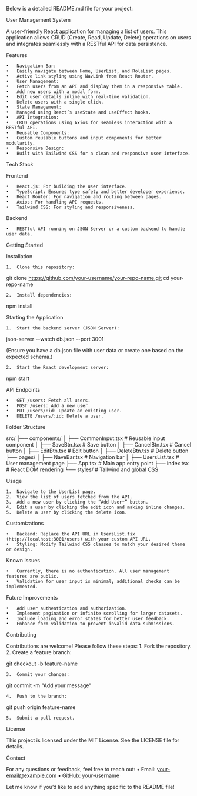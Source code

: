 Below is a detailed README.md file for your project:

User Management System

A user-friendly React application for managing a list of users. This application allows CRUD (Create, Read, Update, Delete) operations on users and integrates seamlessly with a RESTful API for data persistence.

Features

	•	Navigation Bar:
	•	Easily navigate between Home, UserList, and RoleList pages.
	•	Active link styling using NavLink from React Router.
	•	User Management:
	•	Fetch users from an API and display them in a responsive table.
	•	Add new users with a modal form.
	•	Edit user details inline with real-time validation.
	•	Delete users with a single click.
	•	State Management:
	•	Managed using React’s useState and useEffect hooks.
	•	API Integration:
	•	CRUD operations using Axios for seamless interaction with a RESTful API.
	•	Reusable Components:
	•	Custom reusable buttons and input components for better modularity.
	•	Responsive Design:
	•	Built with Tailwind CSS for a clean and responsive user interface.

Tech Stack

Frontend

	•	React.js: For building the user interface.
	•	TypeScript: Ensures type safety and better developer experience.
	•	React Router: For navigation and routing between pages.
	•	Axios: For handling API requests.
	•	Tailwind CSS: For styling and responsiveness.

Backend

	•	RESTful API running on JSON Server or a custom backend to handle user data.

Getting Started

Installation

	1.	Clone this repository:

git clone https://github.com/your-username/your-repo-name.git
cd your-repo-name


	2.	Install dependencies:

npm install



Starting the Application

	1.	Start the backend server (JSON Server):

json-server --watch db.json --port 3001

(Ensure you have a db.json file with user data or create one based on the expected schema.)

	2.	Start the React development server:

npm start



API Endpoints

	•	GET /users: Fetch all users.
	•	POST /users: Add a new user.
	•	PUT /users/:id: Update an existing user.
	•	DELETE /users/:id: Delete a user.

Folder Structure

src/
├── components/
│   ├── CommonInput.tsx       # Reusable input component
│   ├── SaveBtn.tsx           # Save button
│   ├── CancelBtn.tsx         # Cancel button
│   ├── EditBtn.tsx           # Edit button
│   ├── DeleteBtn.tsx         # Delete button
├── pages/
│   ├── NaveBar.tsx           # Navigation bar
│   ├── UsersList.tsx         # User management page
├── App.tsx                   # Main app entry point
├── index.tsx                 # React DOM rendering
└── styles/                   # Tailwind and global CSS

Usage

	1.	Navigate to the UserList page.
	2.	View the list of users fetched from the API.
	3.	Add a new user by clicking the “Add User+” button.
	4.	Edit a user by clicking the edit icon and making inline changes.
	5.	Delete a user by clicking the delete icon.

Customizations

	•	Backend: Replace the API URL in UsersList.tsx (http://localhost:3001/users) with your custom API URL.
	•	Styling: Modify Tailwind CSS classes to match your desired theme or design.

Known Issues

	•	Currently, there is no authentication. All user management features are public.
	•	Validation for user input is minimal; additional checks can be implemented.

Future Improvements

	•	Add user authentication and authorization.
	•	Implement pagination or infinite scrolling for larger datasets.
	•	Include loading and error states for better user feedback.
	•	Enhance form validation to prevent invalid data submissions.

Contributing

Contributions are welcome! Please follow these steps:
	1.	Fork the repository.
	2.	Create a feature branch:

git checkout -b feature-name


	3.	Commit your changes:

git commit -m "Add your message"


	4.	Push to the branch:

git push origin feature-name


	5.	Submit a pull request.

License

This project is licensed under the MIT License. See the LICENSE file for details.

Contact

For any questions or feedback, feel free to reach out:
	•	Email: your-email@example.com
	•	GitHub: your-username

Let me know if you’d like to add anything specific to the README file!

